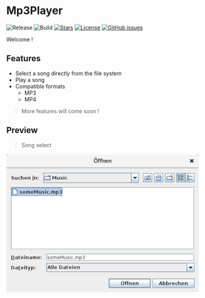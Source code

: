 # Mp3Player

![Release](https://img.shields.io/badge/release-v0.1-orange.svg)
![Build](https://img.shields.io/badge/build-passing-orange.svg)
[![Stars](https://img.shields.io/github/stars/NBprojekt/Mp3Player.svg)](https://github.com/NBprojekt/Mp3Player/stargazers)
[![License](https://img.shields.io/badge/license-GPLv3-lightgrey.svg)](https://www.gnu.org/licenses/gpl.html)
[![GitHub issues](https://img.shields.io/github/issues/NBprojekt/Mp3Player.svg)](https://github.com/NBprojekt/Mp3Player/issues)

Welcome !


## Features

+ Select a song directly from the file system 
+ Play a song
+ Compatible formats
	- MP3
	- MP4

> More features will come soon !

## Preview

> Song select

![Select a Song](screenS.png)
